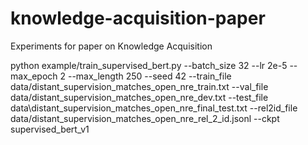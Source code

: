 # knowledge-acquisition-paper
Experiments for paper on Knowledge Acquisition

python example/train_supervised_bert.py --batch_size 32 --lr 2e-5 --max_epoch 2 --max_length 250 --seed 42 --train_file data/distant_supervision_matches_open_nre_train.txt --val_file data/distant_supervision_matches_open_nre_dev.txt --test_file data\distant_supervision_matches_open_nre_final_test.txt --rel2id_file data/distant_supervision_matches_open_nre_rel_2_id.jsonl --ckpt supervised_bert_v1  